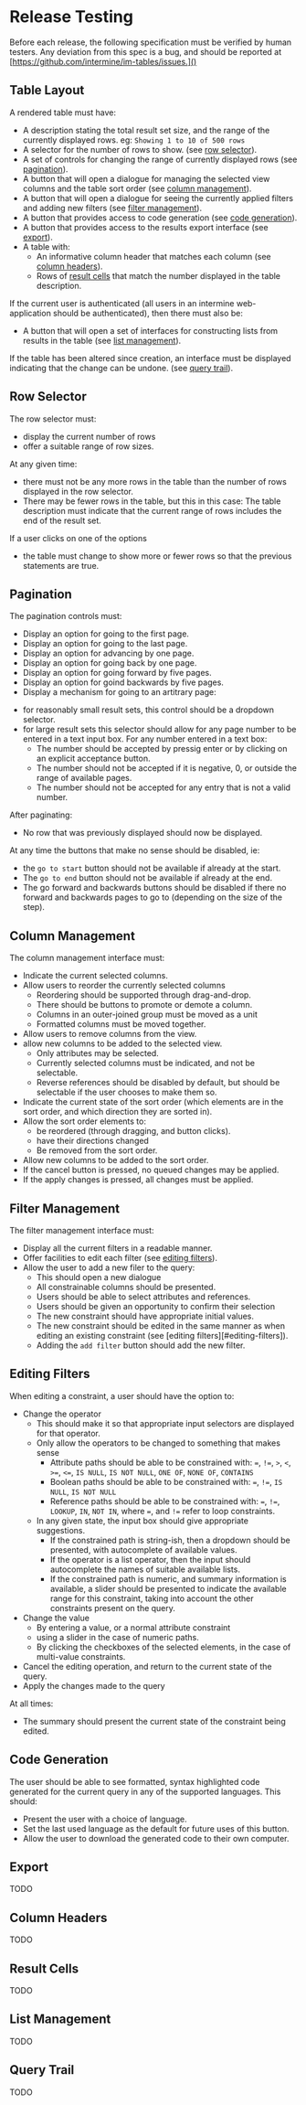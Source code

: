 Release Testing
==================

Before each release, the following specification must be verified
by human testers. Any deviation from this spec is a bug, and should
be reported at [https://github.com/intermine/im-tables/issues.]()

Table Layout
-------------

A rendered table must have:
* A description stating the total result set size, and the range of the
  currently displayed rows. eg: `Showing 1 to 10 of 500 rows`
* A selector for the number of rows to show. (see [row selector](#row-selector)).
* A set of controls for changing the range of currently displayed rows
  (see [pagination](#pagination)).
* A button that will open a dialogue for managing the selected view columns
  and the table sort order (see [column management](#column-management)).
* A button that will open a dialogue for seeing the currently applied filters
  and adding new filters (see [filter management](#filter-management)).
* A button that provides access to code generation (see
  [code generation](#code-generation)).
* A button that provides access to the results export interface (see
  [export](#export)).
* A table with:
  - An informative column header that matches each column (see [column headers](#column-headers)).
  - Rows of [result cells](#result-cells) that match the number displayed in the table description.

If the current user is authenticated (all users in an intermine web-application
should be authenticated), then there must also be:
* A button that will open a set of interfaces for constructing lists from
  results in the table (see [list management](#list-management)).

If the table has been altered since creation, an interface must be
displayed indicating that the change can be undone. (see [query trail](#query-trail)).

Row Selector
--------------

The row selector must:
* display the current number of rows
* offer a suitable range of row sizes.

At any given time:
* there must not be any more rows in the table than the number of
  rows displayed in the row selector.
* There may be fewer rows in the table, but this in this case:
  The table description must indicate that the current range of rows includes
  the end of the result set.

If a user clicks on one of the options
* the table must change to show more or fewer rows so that the previous
  statements are true.


Pagination
-----------

The pagination controls must:
* Display an option for going to the first page.
* Display an option for going to the last page.
* Display an option for advancing by one page.
* Display an option for going back by one page.
* Display an option for going forward by five pages.
* Display an option for goind backwards by five pages.
* Display a mechanism for going to an artitrary page:
 - for reasonably small result sets, this control should be a dropdown selector.
 - for large result sets this selector should allow for any page number
   to be entered in a text input box. For any number entered in a text box:
   - The number should be accepted by pressig enter or by clicking
     on an explicit acceptance button.
   - The number should not be accepted if it is negative, 0, or outside
     the range of available pages.
   - The number should not be accepted for any entry that is not a valid number.

After paginating:
* No row that was previously displayed should now be displayed.

At any time the buttons that make no sense should be disabled, ie:
* the `go to start` button should not be available if already at
  the start.
* The `go to end` button should not be available if already at
  the end.
* The go forward and backwards buttons should be disabled if there no
  forward and backwards pages to go to (depending on the size of the step).

Column Management
------------------

The column management interface must:
* Indicate the current selected columns.
* Allow users to reorder the currently selected columns
  - Reordering should be supported through drag-and-drop.
  - There should be buttons to promote or demote a column.
  - Columns in an outer-joined group must be moved as a unit
  - Formatted columns must be moved together.
* Allow users to remove columns from the view.
* allow new columns to be added to the selected view.
  - Only attributes may be selected.
  - Currently selected columns must be indicated, and not be selectable.
  - Reverse references should be disabled by default, but should be
    selectable if the user chooses to make them so.
* Indicate the current state of the sort order (which elements are
  in the sort order, and which direction they are sorted in).
* Allow the sort order elements to:
  - be reordered (through dragging, and button clicks).
  - have their directions changed
  - Be removed from the sort order.
* Allow new columns to be added to the sort order.
* If the cancel button is pressed, no queued changes may be applied.
* If the apply changes is pressed, all changes must be applied.

Filter Management
-------------------

The filter management interface must:
* Display all the current filters in a readable manner.
* Offer facilities to edit each filter (see [editing filters](#editing-filters)).
* Allow the user to add a new filer to the query:
  - This should open a new dialogue
  - All constrainable columns should be presented.
  - Users should be able to select attributes and references.
  - Users should be given an opportunity to confirm their selection
  - The new constraint should have appropriate initial values.
  - The new constraint should be edited in the same manner as when
    editing an existing constraint (see [editing filters][#editing-filters]).
  - Adding the `add filter` button should add the new filter.

Editing Filters
----------------

When editing a constraint, a user should have the option to:
* Change the operator
  - This should make it so that appropriate input selectors are displayed for that
    operator.
  - Only allow the operators to be changed to something that makes sense
    - Attribute paths should be able to be constrained with:
      `=`, `!=`, `>`, `<`, `>=`, `<=`, `IS NULL`, `IS NOT NULL`, `ONE OF`, `NONE OF`, `CONTAINS`
    - Boolean paths should be able to be constrained with:
      `=`, `!=`, `IS NULL`, `IS NOT NULL`
    - Reference paths should be able to be constrained with:
      `=`, `!=`, `LOOKUP`, `IN`, `NOT IN`, where `=`, and `!=` refer to loop constraints.
  - In any given state, the input box should give appropriate suggestions.
    - If the constrained path is string-ish, then a dropdown should be presented, with
      autocomplete of available values.
    - If the operator is a list operator, then the input should autocomplete the names
      of suitable available lists.
    - If the constrained path is numeric, and summary information is available, a slider
      should be presented to indicate the available range for this constraint, taking
      into account the other constraints present on the query.
* Change the value
  - By entering a value, or a normal attribute constraint
  - using a slider in the case of numeric paths.
  - By clicking the checkboxes of the selected elements, in the case of multi-value constraints.
* Cancel the editing operation, and return to the current state of the query.
* Apply the changes made to the query

At all times:
* The summary should present the current state of the constraint being edited.

Code Generation
-----------------

The user should be able to see formatted, syntax highlighted code generated for the
current query in any of the supported languages. This should:
* Present the user with a choice of language.
* Set the last used language as the default for future uses of this button.
* Allow the user to download the generated code to their own computer.

Export
------

TODO

Column Headers
---------------

TODO


Result Cells
------------

TODO

List Management
----------------

TODO

Query Trail
------------

TODO


